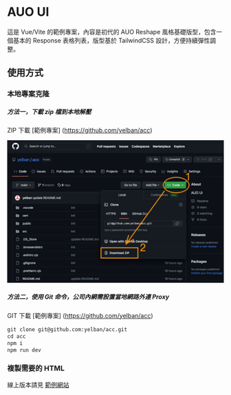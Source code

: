 # AUO UI

這是 Vue/Vite 的範例專案，內容是初代的 AUO Reshape 風格基礎版型，包含一個基本的 Response 表格列表，版型基於 TailwindCSS 設計，方便持續彈性調整。

## 使用方式

### 本地專案克隆

##### 方法一，下載 zip 檔到本地解壓

ZIP 下載 [範例專案] (https://github.com/yelban/acc)

![下載專案 zip 檔](./assets/downloadzip.jpg)

##### 方法二，使用 Git 命令，公司內網需設置當地網路外連 Proxy

GIT 下載 [範例專案] (https://github.com/yelban/acc)

    git clone git@github.com:yelban/acc.git
    cd acc
    npm i
    npm run dev

### 複製需要的 HTML

線上版本請見 [範例網站](https://acc-u8ey.onrender.com/)
